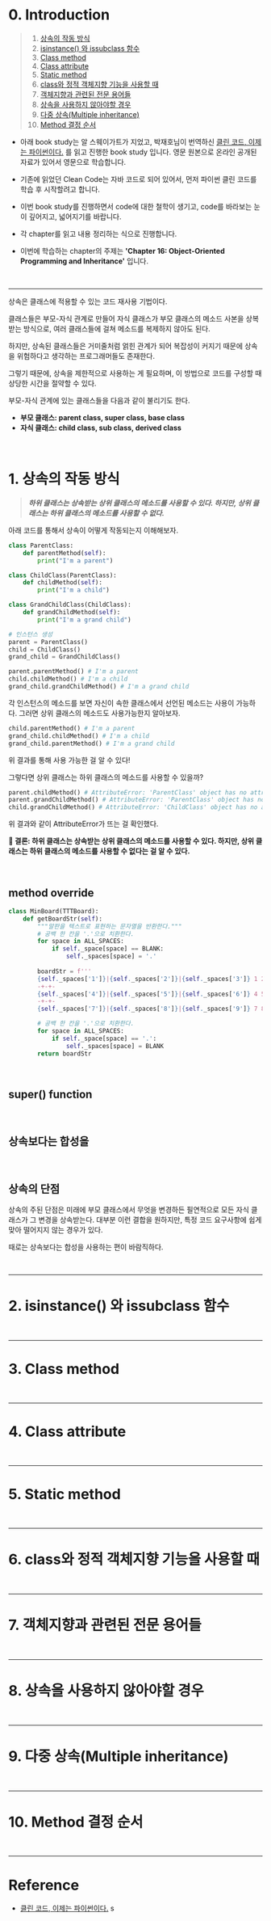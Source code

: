 # 0. Introduction

> 1. [상속의 작동 방식](#1-상속의-작동-방식)  
> 2. [isinstance() 와 issubclass 함수](#2-isinstance-와-issubclass-함수)  
> 3. [Class method](#3-class-method)  
> 4. [Class attribute](#4-class-attribute)  
> 5. [Static method](#5-static-method)  
> 6. [class와 정적 객체지향 기능을 사용할 때](#6-class와-정적-객체지향-기능을-사용할-때)  
> 7. [객체지향과 관련된 전문 용어들](#7-객체지향과-관련된-전문-용어들)  
> 8. [상속을 사용하지 않아야할 경우](#8-상속을-사용하지-않아야할-경우)  
> 9. [다중 상속(Multiple inheritance)](#9-다중-상속multiple-inheritance)  
> 10. [Method 결정 순서](#10-method-결정-순서)  

- 아래 book study는 알 스웨이가트가 지었고, 박재호님이 번역하신 [클린 코드, 이제는 파이썬이다.](https://book.interpark.com/product/BookDisplay.do?_method=detail&sc.prdNo=355096830&gclid=Cj0KCQjw166aBhDEARIsAMEyZh4ltxiM-nlGaj3yjPIW82A6l-hPlXjmjBCqtmw6xzqRX8dc8Rk6PFMaAjm9EALw_wcB) 를 읽고 진행한 book study 입니다. 영문 원본으로 온라인 공개된 자료가 있어서 영문으로 학습합니다.

- 기존에 읽었던 Clean Code는 자바 코드로 되어 있어서, 먼저 파이썬 클린 코드를 학습 후 시작할려고 합니다.

- 이번 book study를 진행하면서 code에 대한 철학이 생기고, code를 바라보는 눈이 깊어지고, 넓어지기를 바랍니다.

- 각 chapter를 읽고 내용 정리하는 식으로 진행합니다.

- 이번에 학습하는 chapter의 주제는 **'Chapter 16: Object-Oriented Programming and Inheritance'** 입니다.

<br>

---

상속은 클래스에 적용할 수 있는 코드 재사용 기법이다. 

클래스들은 부모-자식 관계로 만들어 자식 클래스가 부모 클래스의 메소드 사본을 상복받는 방식으로, 여러 클래스들에 걸쳐 메소드를 복제하지 않아도 된다.

하지만, 상속된 클래스들은 거미줄처럼 얽힌 관계가 되어 복잡성이 커지기 때문에 상속을 위험하다고 생각하는 프로그래머들도 존재한다.

그렇기 때문에, 상속을 제한적으로 사용하는 게 필요하며, 이 방법으로 코드를 구성할 때 상당한 시간을 절약할 수 있다.

부모-자식 관계에 있는 클래스들을 다음과 같이 불리기도 한다. 

- **부모 클래스: parent class, super class, base class**    
- **자식 클래스: child class, sub class, derived class**   

<br>

# 1. 상속의 작동 방식

> **_하위 클래스는 상속받는 상위 클래스의 메소드를 사용할 수 있다. 하지만, 상위 클래스는 하위 클래스의 메소드를 사용할 수 없다._**

아래 코드를 통해서 상속이 어떻게 작동되는지 이해해보자.

```python
class ParentClass:
    def parentMethod(self):
        print("I'm a parent")

class ChildClass(ParentClass):
    def childMethod(self):
        print("I'm a child")

class GrandChildClass(ChildClass):
    def grandChildMethod(self):
        print("I'm a grand child")

# 인스턴스 생성
parent = ParentClass()
child = ChildClass()
grand_child = GrandChildClass()

parent.parentMethod() # I'm a parent
child.childMethod() # I'm a child
grand_child.grandChildMethod() # I'm a grand child
```

각 인스턴스의 메소드를 보면 자신이 속한 클래스에서 선언된 메소드는 사용이 가능하다. 그러면 상위 클래스의 메소드도 사용가능한지 알아보자.

```python
child.parentMethod() # I'm a parent
grand_child.childMethod() # I'm a child
grand_child.parentMethod() # I'm a grand child
```

위 결과를 통해 사용 가능한 걸 알 수 있다! 

그렇다면 상위 클래스는 하위 클래스의 메소드를 사용할 수 있을까?

```python
parent.childMethod() # AttributeError: 'ParentClass' object has no attribute 'childMethod'
parent.grandChildMethod() # AttributeError: 'ParentClass' object has no attribute 'grandChildMethod'
child.grandChildMethod() # AttributeError: 'ChildClass' object has no attribute 'grandChildMethod'
```

위 결과와 같이 AttributeError가 뜨는 걸 확인했다.

**🔆 결론: 하위 클래스는 상속받는 상위 클래스의 메소드를 사용할 수 있다. 하지만, 상위 클래스는 하위 클래스의 메소드를 사용할 수 없다는 걸 알 수 있다.** 

<br>

## method override

```python
class MinBoard(TTTBoard):
    def getBoardStr(self):
        """말판을 텍스트로 표현하는 문자열을 반환한다."""
        # 공백 한 칸을 '.'으로 치환한다. 
        for space in ALL_SPACES:
            if self._space[space] == BLANK:
                self._spaces[space] = '.'
        
        boardStr = f'''
        {self._spaces['1']}|{self._spaces['2']}|{self._spaces['3']} 1 2 3 
        -+-+-
        {self._spaces['4']}|{self._spaces['5']}|{self._spaces['6']} 4 5 6  
        -+-+-
        {self._spaces['7']}|{self._spaces['8']}|{self._spaces['9']} 7 8 9''' 

        # 공백 한 칸을 '.'으로 치환한다. 
        for space in ALL_SPACES:
            if self._space[space] == '.':
                self._spaces[space] = BLANK
        return boardStr
```

<br>

## super() function




<br>

## 상속보다는 합성을 

<br>


## 상속의 단점

상속의 주된 단점은 미래에 부모 클래스에서 무엇을 변경하든 필연적으로 모든 자식 클래스가 그 변경을 상속받는다. 대부분 이런 결합을 원하지만, 특정 코드 요구사항에 쉽게 맞아 떨어지지 않는 경우가 있다.


때로는 상속보다는 합성을 사용하는 편이 바람직하다.

<br>

---
# 2. isinstance() 와 issubclass 함수


<br>

---
# 3. Class method

<br>

---
# 4. Class attribute

<br>

---
# 5. Static method

<br>

---
# 6. class와 정적 객체지향 기능을 사용할 때

<br>

---
# 7. 객체지향과 관련된 전문 용어들

<br>

---
# 8. 상속을 사용하지 않아야할 경우

<br>

---
# 9. 다중 상속(Multiple inheritance)

<br>

---
# 10. Method 결정 순서

<br>

---


# Reference

- [클린 코드, 이제는 파이썬이다.](https://book.interpark.com/product/BookDisplay.do?_method=detail&sc.prdNo=355096830&gclid=Cj0KCQjw166aBhDEARIsAMEyZh4ltxiM-nlGaj3yjPIW82A6l-hPlXjmjBCqtmw6xzqRX8dc8Rk6PFMaAjm9EALw_wcB) s